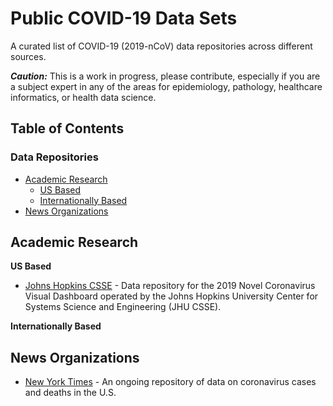 # Public COVID-19 Data Sets
A curated list of COVID-19 (2019-nCoV) data repositories across different sources. 


***Caution:*** This is a work in progress, please contribute, especially if you are a subject expert in any of the areas for epidemiology, pathology, healthcare informatics, or health data science.

## Table of Contents

### Data Repositories
<!-- MarkdownTOC depth=4 -->

- [Academic Research](#academic)
    - [US Based](#us-based)
    - [Internationally Based](#intl-based)
- [News Organizations](#news)


<!-- /MarkdownTOC -->

<a name="academic"></a>
## Academic Research

<a name="us-based"></a>
**US Based**

- [Johns Hopkins CSSE](https://github.com/CSSEGISandData/COVID-19) - Data repository for the 2019 Novel Coronavirus Visual Dashboard operated by the Johns Hopkins University Center for Systems Science and Engineering (JHU CSSE).

<a name="intl-based"></a>
**Internationally Based**

<a name="news"></a>
## News Organizations
- [New York Times](https://github.com/nytimes/covid-19-data) - An ongoing repository of data on coronavirus cases and deaths in the U.S.


